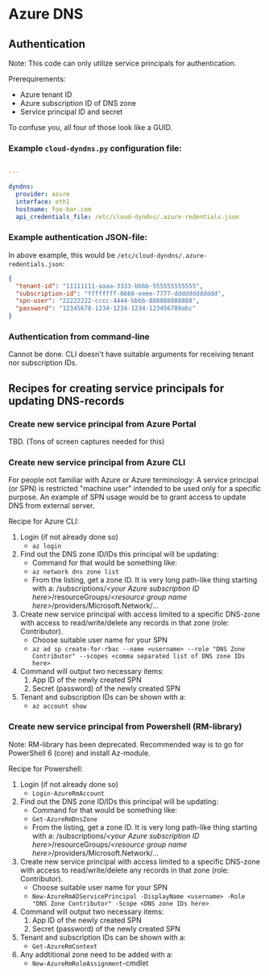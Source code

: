 # Azure DNS

## Authentication
Note: This code can only utilize service principals for authentication.

Prerequirements:
* Azure tenant ID
* Azure subscription ID of DNS zone
* Service principal ID and secret

To confuse you, all four of those look like a GUID.

### Example `cloud-dyndns.py` configuration file:
```yaml

---

dyndns:
  provider: azure
  interface: eth1
  hostname: foo-bar.com
  api_credentials_file: /etc/cloud-dyndns/.azure-redentials.json
```

### Example authentication JSON-file:

In above example, this would be `/etc/cloud-dyndns/.azure-redentials.json`:
```json
{
  "tenant-id": "11111111-aaaa-3333-bbbb-555555555555",
  "subscription-id": "ffffffff-6666-eeee-7777-dddddddddddd",
  "spn-user": "22222222-cccc-4444-bbbb-888888888888",
  "password": "12345678-1234-1234-1234-123456789abc"
}
```

### Authentication from command-line
Cannot be done. CLI doesn't have suitable arguments for receiving tenant nor subscription IDs.

## Recipes for creating service principals for updating DNS-records

### Create new service principal from Azure Portal
TBD.
(Tons of screen captures needed for this)

### Create new service principal from Azure CLI
For people not familiar with Azure or Azure terminology: A service principal (or SPN) is restricted "machine user"
intended to be used only for a specific purpose. An example of SPN usage would be to grant access to update DNS from
external server.

Recipe for Azure CLI:

1. Login (if not already done so)
    * `az login`
1. Find out the DNS zone ID/IDs this principal will be updating:
    * Command for that would be something like:
    * `az network dns zone list` 
    * From the listing, get a zone ID. It is very long path-like thing starting with a:
    /subscriptions/_\<your Azure subscription ID here\>_/resourceGroups/_\<resource group name here\>_/providers/Microsoft.Network/...
1. Create new service principal with access limited to a specific DNS-zone with access to read/write/delete any
records in that zone (role: Contributor).
    * Choose suitable user name for your SPN
    * `az ad sp create-for-rbac --name <username> --role "DNS Zone Contributor" --scopes <comma separated list of DNS zone IDs here>`
1. Command will output two necessary items:
    1. App ID of the newly created SPN
    1. Secret (password) of the newly created SPN
1. Tenant and subscription IDs can be shown with a:
    * `az account show`

### Create new service principal from Powershell (RM-library)
Note: RM-library has been deprecated. Recommended way is to go for PowerShell 6 (core) and install Az-module.

Recipe for Powershell:

1. Login (if not already done so)
    * `Login-AzureRmAccount`
1. Find out the DNS zone ID/IDs this principal will be updating:
    * Command for that would be something like:
    * `Get-AzureRmDnsZone`
    * From the listing, get a zone ID. It is very long path-like thing starting with a:
    /subscriptions/_\<your Azure subscription ID here\>_/resourceGroups/_\<resource group name here\>_/providers/Microsoft.Network/...
1. Create new service principal with access limited to a specific DNS-zone with access to read/write/delete any
records in that zone (role: Contributor).
    * Choose suitable user name for your SPN
    * `New-AzureRmADServicePrincipal -DisplayName <username> -Role "DNS Zone Contributor" -Scope <DNS zone IDs here>`
1. Command will output two necessary items:
    1. App ID of the newly created SPN
    1. Secret (password) of the newly created SPN
1. Tenant and subscription IDs can be shown with a:
    * `Get-AzureRmContext`
1. Any addtitional zone need to be added with a:
    * `New-AzureRmRoleAssignment`-cmdlet
